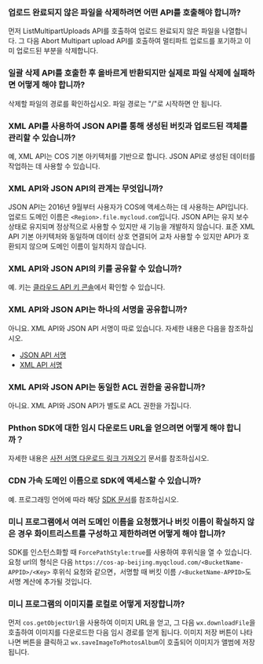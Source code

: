 ### 업로드 완료되지 않은 파일을 삭제하려면 어떤 API를 호출해야 합니까?

먼저 ListMultipartUploads API를 호출하여 업로드 완료되지 않은 파일을 나열합니다. 그 다음 Abort Multipart upload API를 호출하여 멀티파트 업로드를 포기하고 이미 업로드된 부분을 삭제합니다.

### 일괄 삭제 API를 호출한 후 올바르게 반환되지만 실제로 파일 삭제에 실패하면 어떻게 해야 합니까?

삭제할 파일의 경로를 확인하십시오. 파일 경로는 "/"로 시작하면 안 됩니다.

### XML API를 사용하여 JSON API를 통해 생성된 버킷과 업로드된 객체를 관리할 수 있습니까?

예, XML API는 COS 기본 아키텍처를 기반으로 합니다. JSON API로 생성된 데이터를 작업하는 데 사용할 수 있습니다.

### XML API와 JSON API의 관계는 무엇입니까?

 JSON API는 2016년 9월부터 사용자가 COS에 액세스하는 데 사용하는 API입니다. 업로드 도메인 이름은 `<Region>.file.mycloud.com`입니다. JSON API는 유지 보수 상태로 유지되며 정상적으로 사용할 수 있지만 새 기능을 개발하지 않습니다. 표준 XML API 기본 아키텍처와 동일하며 데이터 상호 연결되어 교차 사용할 수 있지만 API가 호환되지 않으며 도메인 이름이 일치하지 않습니다.

### XML API와 JSON API의 키를 공유할 수 있습니까?

예. 키는 [클라우드 API 키 콘솔](https://console.cloud.tencent.com/capi)에서 확인할 수 있습니다.

### XML API와 JSON API는 하나의 서명을 공유합니까?

아니요. XML API와 JSON API 서명이 따로 있습니다. 자세한 내용은 다음을 참조하십시오.

- [JSON API 서명](https://cloud.tencent.com/document/product/436/6054)
- [XML API 서명](https://intl.cloud.tencent.com/document/product/436/7778)

### XML API와 JSON API는 동일한 ACL 권한을 공유합니까?

아니요. XML API와 JSON API가 별도로 ACL 권한을 가집니다.

### Phthon SDK에 대한 임시 다운로드 URL을 얻으려면 어떻게 해야 합니까？

자세한 내용은 [사전 서명 다운로드 링크 가져오기](https://cloud.tencent.com/document/product/436/12270#.E8.8E.B7.E5.8F.96.E9.A2.84.E7.AD.BE.E5.90.8D.E4.B8.8B.E8.BD.BD.E9.93.BE.E6.8E.A5) 문서를 참조하십시오.

### CDN 가속 도메인 이름으로 SDK에 액세스할 수 있습니까?

예. 프로그래밍 언어에 따라 해당 [SDK 문서](https://cloud.tencent.com/document/sdk)를 참조하십시오.


### 미니 프로그램에서 여러 도메인 이름을 요청했거나 버킷 이름이 확실하지 않은 경우 화이트리스트를 구성하고 제한하려면 어떻게 해야 합니까?

SDK를 인스턴스화할 때 `ForcePathStyle:true`를 사용하여 후위식을 열 수 있습니다. 요청 url의 형식은 다음 `https://cos-ap-beijing.myqcloud.com/<BucketName-APPID>/<Key>` 후위식 요청와 같으면，서명할 때 버킷 이름 `/<BucketName-APPID>`도 서명 계산에 추가될 것입니다.

### 미니 프로그램의 이미지를 로컬로 어떻게 저장합니까?
먼저 `cos.getObjectUrl`을 사용하여 이미지 URL을 얻고, 그 다음 `wx.downloadFile`을 호출하여 이미지를 다운로드한 다음 임시 경로를 얻게 됩니다. 이미지 저장 버튼이 나타나면 버튼을 클릭하고 `wx.saveImageToPhotosAlbum`이 호출되어 이미지가 앨범에 저장됩니다.
